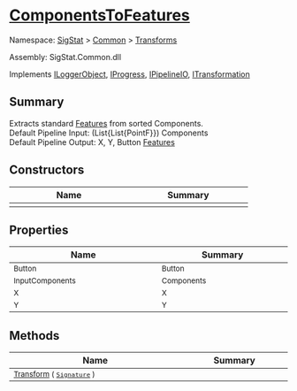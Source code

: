 # [ComponentsToFeatures](./ComponentsToFeatures.md)

Namespace: [SigStat]() > [Common](./../README.md) > [Transforms](./README.md)

Assembly: SigStat.Common.dll

Implements [ILoggerObject](./../ILoggerObject.md), [IProgress](./../Helpers/IProgress.md), [IPipelineIO](./../Pipeline/IPipelineIO.md), [ITransformation](./../ITransformation.md)

## Summary
Extracts standard [Features](https://github.com/hargitomi97/sigstat/blob/master/docs/md/SigStat/Common/Features.md) from sorted Components.  <br>Default Pipeline Input: (List{List{PointF}}) Components<br>Default Pipeline Output: X, Y, Button [Features](https://github.com/hargitomi97/sigstat/blob/master/docs/md/SigStat/Common/Features.md)

## Constructors

| Name | Summary | 
| --- | --- | 
| <sub></sub><img width=200/>  | <sub></sub><img width=200/>  | <br>


## Properties

| Name | Summary | 
| --- | --- | 
| <sub>Button</sub><img width=200/>  | <sub>Button</sub><img width=200/>  | <br>
| <sub>InputComponents</sub><img width=200/>  | <sub>Components</sub><img width=200/>  | <br>
| <sub>X</sub><img width=200/>  | <sub>X</sub><img width=200/>  | <br>
| <sub>Y</sub><img width=200/>  | <sub>Y</sub><img width=200/>  | <br>


## Methods

| Name | Summary | 
| --- | --- | 
| <sub>[Transform](./Methods/ComponentsToFeatures-100663580.md) ( [`Signature`](./../Signature.md) )</sub><img width=200/>  | <sub></sub><img width=200/>  | <br>


